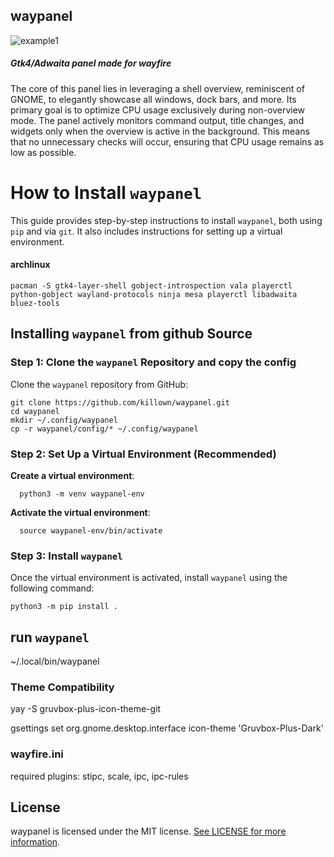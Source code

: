 ## waypanel

![example1](https://github.com/user-attachments/assets/6f9bc597-4089-4ffb-b49f-5fcb2f446864)

##### _Gtk4/Adwaita panel made for wayfire_

The core of this panel lies in leveraging a shell overview, reminiscent of GNOME, to elegantly showcase all windows, dock bars, and more. Its primary goal is to optimize CPU usage exclusively during non-overview mode. The panel actively monitors command output, title changes, and widgets only when the overview is active in the background. This means that no unnecessary checks will occur, ensuring that CPU usage remains as low as possible.

How to Install `waypanel`
=========================

This guide provides step-by-step instructions to install `waypanel`, both using `pip` and via `git`. It also includes instructions for setting up a virtual environment.

#### archlinux
    
    pacman -S gtk4-layer-shell gobject-introspection vala playerctl python-gobject wayland-protocols ninja mesa playerctl libadwaita bluez-tools


Installing `waypanel` from github Source
-------------------------------------------------

### Step 1: Clone the `waypanel` Repository and copy the config

Clone the `waypanel` repository from GitHub:

    git clone https://github.com/killown/waypanel.git
    cd waypanel
    mkdir ~/.config/waypanel
    cp -r waypanel/config/* ~/.config/waypanel

### Step 2: Set Up a Virtual Environment (Recommended)

  **Create a virtual environment**:
    
      python3 -m venv waypanel-env
    
  **Activate the virtual environment**:
       
      source waypanel-env/bin/activate
      

### Step 3: Install `waypanel`

Once the virtual environment is activated, install `waypanel` using the following command:

    python3 -m pip install .

## run `waypanel`
~/.local/bin/waypanel


### Theme Compatibility

yay -S gruvbox-plus-icon-theme-git

gsettings set org.gnome.desktop.interface icon-theme 'Gruvbox-Plus-Dark'



### wayfire.ini

required plugins: stipc, scale, ipc, ipc-rules


## License
waypanel is licensed under the MIT license. [See LICENSE for more information](https://github.com/killown/waypanel/blob/main/LICENSE).


